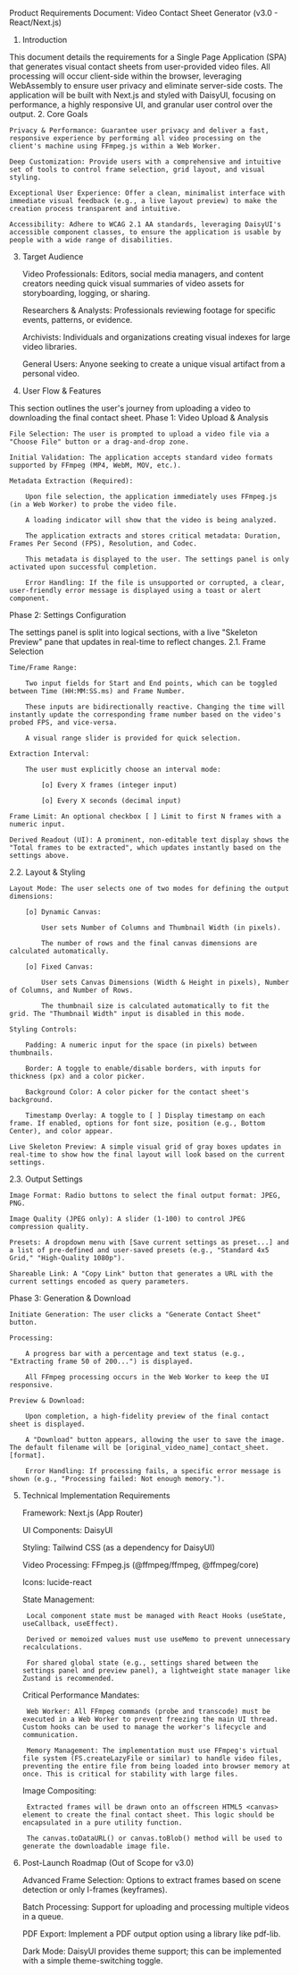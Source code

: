 Product Requirements Document: Video Contact Sheet Generator (v3.0 - React/Next.js)
1. Introduction

This document details the requirements for a Single Page Application (SPA) that generates visual contact sheets from user-provided video files. All processing will occur client-side within the browser, leveraging WebAssembly to ensure user privacy and eliminate server-side costs. The application will be built with Next.js and styled with DaisyUI, focusing on performance, a highly responsive UI, and granular user control over the output.
2. Core Goals

    Privacy & Performance: Guarantee user privacy and deliver a fast, responsive experience by performing all video processing on the client's machine using FFmpeg.js within a Web Worker.

    Deep Customization: Provide users with a comprehensive and intuitive set of tools to control frame selection, grid layout, and visual styling.

    Exceptional User Experience: Offer a clean, minimalist interface with immediate visual feedback (e.g., a live layout preview) to make the creation process transparent and intuitive.

    Accessibility: Adhere to WCAG 2.1 AA standards, leveraging DaisyUI's accessible component classes, to ensure the application is usable by people with a wide range of disabilities.

3. Target Audience

    Video Professionals: Editors, social media managers, and content creators needing quick visual summaries of video assets for storyboarding, logging, or sharing.

    Researchers & Analysts: Professionals reviewing footage for specific events, patterns, or evidence.

    Archivists: Individuals and organizations creating visual indexes for large video libraries.

    General Users: Anyone seeking to create a unique visual artifact from a personal video.

4. User Flow & Features

This section outlines the user's journey from uploading a video to downloading the final contact sheet.
Phase 1: Video Upload & Analysis

    File Selection: The user is prompted to upload a video file via a "Choose File" button or a drag-and-drop zone.

    Initial Validation: The application accepts standard video formats supported by FFmpeg (MP4, WebM, MOV, etc.).

    Metadata Extraction (Required):

        Upon file selection, the application immediately uses FFmpeg.js (in a Web Worker) to probe the video file.

        A loading indicator will show that the video is being analyzed.

        The application extracts and stores critical metadata: Duration, Frames Per Second (FPS), Resolution, and Codec.

        This metadata is displayed to the user. The settings panel is only activated upon successful completion.

        Error Handling: If the file is unsupported or corrupted, a clear, user-friendly error message is displayed using a toast or alert component.

Phase 2: Settings Configuration

The settings panel is split into logical sections, with a live "Skeleton Preview" pane that updates in real-time to reflect changes.
2.1. Frame Selection

    Time/Frame Range:

        Two input fields for Start and End points, which can be toggled between Time (HH:MM:SS.ms) and Frame Number.

        These inputs are bidirectionally reactive. Changing the time will instantly update the corresponding frame number based on the video's probed FPS, and vice-versa.

        A visual range slider is provided for quick selection.

    Extraction Interval:

        The user must explicitly choose an interval mode:

            [o] Every X frames (integer input)

            [o] Every X seconds (decimal input)

    Frame Limit: An optional checkbox [ ] Limit to first N frames with a numeric input.

    Derived Readout (UI): A prominent, non-editable text display shows the "Total frames to be extracted", which updates instantly based on the settings above.

2.2. Layout & Styling

    Layout Mode: The user selects one of two modes for defining the output dimensions:

        [o] Dynamic Canvas:

            User sets Number of Columns and Thumbnail Width (in pixels).

            The number of rows and the final canvas dimensions are calculated automatically.

        [o] Fixed Canvas:

            User sets Canvas Dimensions (Width & Height in pixels), Number of Columns, and Number of Rows.

            The thumbnail size is calculated automatically to fit the grid. The "Thumbnail Width" input is disabled in this mode.

    Styling Controls:

        Padding: A numeric input for the space (in pixels) between thumbnails.

        Border: A toggle to enable/disable borders, with inputs for thickness (px) and a color picker.

        Background Color: A color picker for the contact sheet's background.

        Timestamp Overlay: A toggle to [ ] Display timestamp on each frame. If enabled, options for font size, position (e.g., Bottom Center), and color appear.

    Live Skeleton Preview: A simple visual grid of gray boxes updates in real-time to show how the final layout will look based on the current settings.

2.3. Output Settings

    Image Format: Radio buttons to select the final output format: JPEG, PNG.

    Image Quality (JPEG only): A slider (1-100) to control JPEG compression quality.

    Presets: A dropdown menu with [Save current settings as preset...] and a list of pre-defined and user-saved presets (e.g., "Standard 4x5 Grid," "High-Quality 1080p").

    Shareable Link: A "Copy Link" button that generates a URL with the current settings encoded as query parameters.

Phase 3: Generation & Download

    Initiate Generation: The user clicks a "Generate Contact Sheet" button.

    Processing:

        A progress bar with a percentage and text status (e.g., "Extracting frame 50 of 200...") is displayed.

        All FFmpeg processing occurs in the Web Worker to keep the UI responsive.

    Preview & Download:

        Upon completion, a high-fidelity preview of the final contact sheet is displayed.

        A "Download" button appears, allowing the user to save the image. The default filename will be [original_video_name]_contact_sheet.[format].

        Error Handling: If processing fails, a specific error message is shown (e.g., "Processing failed: Not enough memory.").

5. Technical Implementation Requirements

    Framework: Next.js (App Router)

    UI Components: DaisyUI

    Styling: Tailwind CSS (as a dependency for DaisyUI)

    Video Processing: FFmpeg.js (@ffmpeg/ffmpeg, @ffmpeg/core)

    Icons: lucide-react

    State Management:

        Local component state must be managed with React Hooks (useState, useCallback, useEffect).

        Derived or memoized values must use useMemo to prevent unnecessary recalculations.

        For shared global state (e.g., settings shared between the settings panel and preview panel), a lightweight state manager like Zustand is recommended.

    Critical Performance Mandates:

        Web Worker: All FFmpeg commands (probe and transcode) must be executed in a Web Worker to prevent freezing the main UI thread. Custom hooks can be used to manage the worker's lifecycle and communication.

        Memory Management: The implementation must use FFmpeg's virtual file system (FS.createLazyFile or similar) to handle video files, preventing the entire file from being loaded into browser memory at once. This is critical for stability with large files.

    Image Compositing:

        Extracted frames will be drawn onto an offscreen HTML5 <canvas> element to create the final contact sheet. This logic should be encapsulated in a pure utility function.

        The canvas.toDataURL() or canvas.toBlob() method will be used to generate the downloadable image file.

6. Post-Launch Roadmap (Out of Scope for v3.0)

    Advanced Frame Selection: Options to extract frames based on scene detection or only I-frames (keyframes).

    Batch Processing: Support for uploading and processing multiple videos in a queue.

    PDF Export: Implement a PDF output option using a library like pdf-lib.

    Dark Mode: DaisyUI provides theme support; this can be implemented with a simple theme-switching toggle.